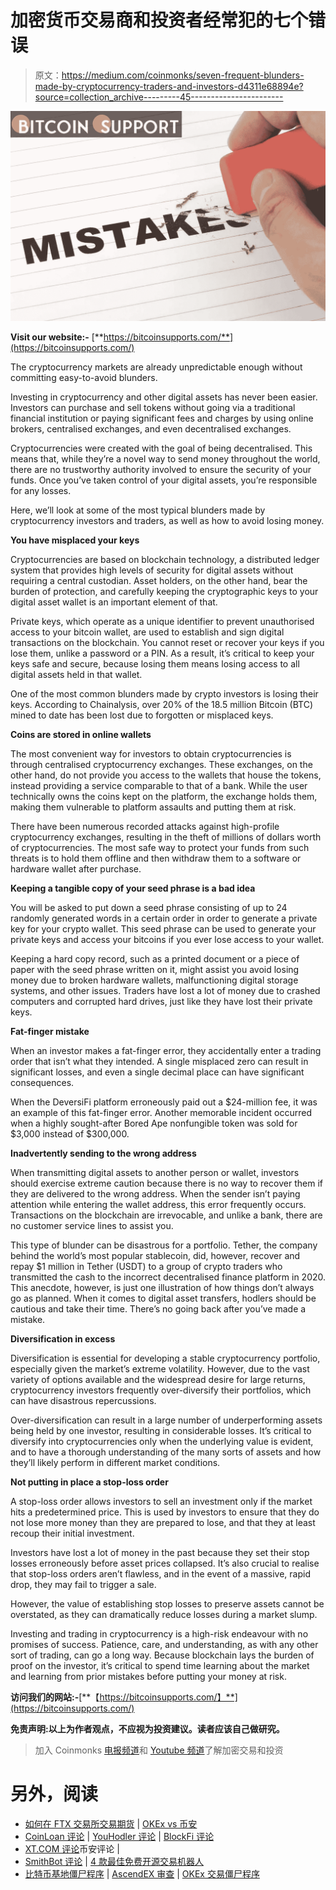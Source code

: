 # 加密货币交易商和投资者经常犯的七个错误

> 原文：<https://medium.com/coinmonks/seven-frequent-blunders-made-by-cryptocurrency-traders-and-investors-d4311e68894e?source=collection_archive---------45----------------------->

![](img/9e6b9fd4c305f8420236de48db0d0366.png)

**Visit our website:-** [**https://bitcoinsupports.com/**](https://bitcoinsupports.com/)

The cryptocurrency markets are already unpredictable enough without committing easy-to-avoid blunders.

Investing in cryptocurrency and other digital assets has never been easier. Investors can purchase and sell tokens without going via a traditional financial institution or paying significant fees and charges by using online brokers, centralised exchanges, and even decentralised exchanges.

Cryptocurrencies were created with the goal of being decentralised. This means that, while they’re a novel way to send money throughout the world, there are no trustworthy authority involved to ensure the security of your funds. Once you’ve taken control of your digital assets, you’re responsible for any losses.

Here, we’ll look at some of the most typical blunders made by cryptocurrency investors and traders, as well as how to avoid losing money.

**You have misplaced your keys**

Cryptocurrencies are based on blockchain technology, a distributed ledger system that provides high levels of security for digital assets without requiring a central custodian. Asset holders, on the other hand, bear the burden of protection, and carefully keeping the cryptographic keys to your digital asset wallet is an important element of that.

Private keys, which operate as a unique identifier to prevent unauthorised access to your bitcoin wallet, are used to establish and sign digital transactions on the blockchain. You cannot reset or recover your keys if you lose them, unlike a password or a PIN. As a result, it’s critical to keep your keys safe and secure, because losing them means losing access to all digital assets held in that wallet.

One of the most common blunders made by crypto investors is losing their keys. According to Chainalysis, over 20% of the 18.5 million Bitcoin (BTC) mined to date has been lost due to forgotten or misplaced keys.

**Coins are stored in online wallets**

The most convenient way for investors to obtain cryptocurrencies is through centralised cryptocurrency exchanges. These exchanges, on the other hand, do not provide you access to the wallets that house the tokens, instead providing a service comparable to that of a bank. While the user technically owns the coins kept on the platform, the exchange holds them, making them vulnerable to platform assaults and putting them at risk.

There have been numerous recorded attacks against high-profile cryptocurrency exchanges, resulting in the theft of millions of dollars worth of cryptocurrencies. The most safe way to protect your funds from such threats is to hold them offline and then withdraw them to a software or hardware wallet after purchase.

**Keeping a tangible copy of your seed phrase is a bad idea**

You will be asked to put down a seed phrase consisting of up to 24 randomly generated words in a certain order in order to generate a private key for your crypto wallet. This seed phrase can be used to generate your private keys and access your bitcoins if you ever lose access to your wallet.

Keeping a hard copy record, such as a printed document or a piece of paper with the seed phrase written on it, might assist you avoid losing money due to broken hardware wallets, malfunctioning digital storage systems, and other issues. Traders have lost a lot of money due to crashed computers and corrupted hard drives, just like they have lost their private keys.

**Fat-finger mistake**

When an investor makes a fat-finger error, they accidentally enter a trading order that isn’t what they intended. A single misplaced zero can result in significant losses, and even a single decimal place can have significant consequences.

When the DeversiFi platform erroneously paid out a $24-million fee, it was an example of this fat-finger error. Another memorable incident occurred when a highly sought-after Bored Ape nonfungible token was sold for $3,000 instead of $300,000.

**Inadvertently sending to the wrong address**

When transmitting digital assets to another person or wallet, investors should exercise extreme caution because there is no way to recover them if they are delivered to the wrong address. When the sender isn’t paying attention while entering the wallet address, this error frequently occurs. Transactions on the blockchain are irrevocable, and unlike a bank, there are no customer service lines to assist you.

This type of blunder can be disastrous for a portfolio. Tether, the company behind the world’s most popular stablecoin, did, however, recover and repay $1 million in Tether (USDT) to a group of crypto traders who transmitted the cash to the incorrect decentralised finance platform in 2020\. This anecdote, however, is just one illustration of how things don’t always go as planned. When it comes to digital asset transfers, hodlers should be cautious and take their time. There’s no going back after you’ve made a mistake.

**Diversification in excess**

Diversification is essential for developing a stable cryptocurrency portfolio, especially given the market’s extreme volatility. However, due to the vast variety of options available and the widespread desire for large returns, cryptocurrency investors frequently over-diversify their portfolios, which can have disastrous repercussions.

Over-diversification can result in a large number of underperforming assets being held by one investor, resulting in considerable losses. It’s critical to diversify into cryptocurrencies only when the underlying value is evident, and to have a thorough understanding of the many sorts of assets and how they’ll likely perform in different market conditions.

**Not putting in place a stop-loss order**

A stop-loss order allows investors to sell an investment only if the market hits a predetermined price. This is used by investors to ensure that they do not lose more money than they are prepared to lose, and that they at least recoup their initial investment.

Investors have lost a lot of money in the past because they set their stop losses erroneously before asset prices collapsed. It’s also crucial to realise that stop-loss orders aren’t flawless, and in the event of a massive, rapid drop, they may fail to trigger a sale.

However, the value of establishing stop losses to preserve assets cannot be overstated, as they can dramatically reduce losses during a market slump.

Investing and trading in cryptocurrency is a high-risk endeavour with no promises of success. Patience, care, and understanding, as with any other sort of trading, can go a long way. Because blockchain lays the burden of proof on the investor, it’s critical to spend time learning about the market and learning from prior mistakes before putting your money at risk.

**访问我们的网站:-**[**【https://bitcoinsupports.com/】**](https://bitcoinsupports.com/)

**免责声明:以上为作者观点，不应视为投资建议。读者应该自己做研究。**

> 加入 Coinmonks [电报频道](https://t.me/coincodecap)和 [Youtube 频道](https://www.youtube.com/c/coinmonks/videos)了解加密交易和投资

# 另外，阅读

*   [如何在 FTX 交易所交易期货](https://coincodecap.com/ftx-futures-trading) | [OKEx vs 币安](https://coincodecap.com/okex-vs-binance)
*   [CoinLoan 评论](https://coincodecap.com/coinloan-review) | [YouHodler 评论](/coinmonks/youhodler-4-easy-ways-to-make-money-98969b9689f2) | [BlockFi 评论](https://coincodecap.com/blockfi-review)
*   [XT.COM 评论](https://coincodecap.com/profittradingapp-for-binance)币安评论 |
*   [SmithBot 评论](https://coincodecap.com/smithbot-review) | [4 款最佳免费开源交易机器人](https://coincodecap.com/free-open-source-trading-bots)
*   [比特币基地僵尸程序](/coinmonks/coinbase-bots-ac6359e897f3) | [AscendEX 审查](/coinmonks/ascendex-review-53e829cf75fa) | [OKEx 交易僵尸程序](/coinmonks/okex-trading-bots-234920f61e60)